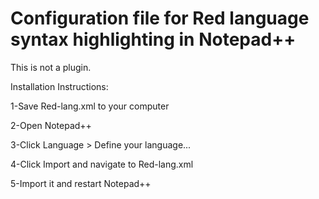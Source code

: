 # Configuration file for Red language syntax highlighting in Notepad++

This is not a plugin.

Installation Instructions:

1-Save Red-lang.xml to your computer

2-Open Notepad++

3-Click Language > Define your language...

4-Click Import and navigate to Red-lang.xml

5-Import it and restart Notepad++
    


